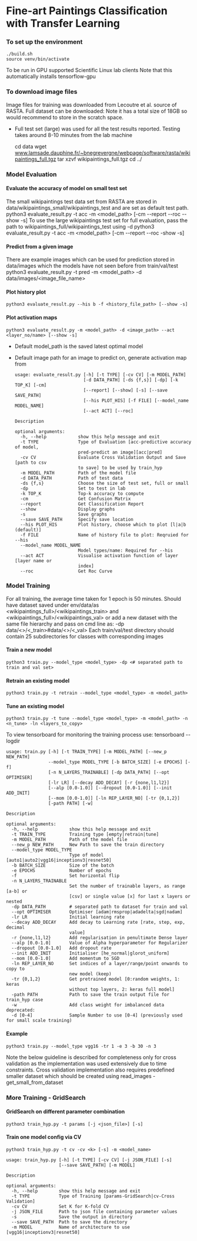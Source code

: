 # Fine-art Paintings Classification with Transfer Learning

### To set up the environment
    ./build.sh
    source venv/bin/activate
To be run in GPU supported Scientific Linux lab clients
Note that this automatically installs tensorflow-gpu

### To download image files
Image files for training was downloaded from Lecoutre et al. source of RASTA. Full dataset can be downloaded:
Note it has a total size of 18GB so would recommend to store in the scratch space.
* Full test set (large) was used for all the test results reported. Testing takes around 8-10 minutes from the lab machine

  cd data
  wget www.lamsade.dauphine.fr/~bnegrevergne/webpage/software/rasta/wikipaintings_full.tgz
  tar xzvf wikipaintings_full.tgz
  cd ../

### Model Evaluation
#### Evaluate the accuracy of model on small test set
The small wikipaintings test data set from RASTA are stored in data/wikipaintings_small/wikipaintings_test and are set as default test path.
    python3 evaluate_result.py -t acc -m <model_path> [-cm --report --roc --show -s]
To use the large wikipaintings test set for full evaluation, pass the path to wikipaintings_full/wikipaintings_test using -d
    python3 evaluate_result.py -t acc -m <model_path> [-cm --report --roc -show -s]

#### Predict from a given image
There are example images which can be used for prediction stored in data/images which the models have not seen before from train/val/test
    python3 evaluate_result.py -t pred -m <model_path> -d data/images/<image_file_name>

#### Plot history plot
    python3 evaluate_result.py --his b -f <history_file_path> [--show -s]
#### Plot activation maps
    python3 evaluate_result.py -m <model_path> -d <image_path> --act <layer_no/name> [--show -s]

* Default model_path is the saved latest optimal model
* Default image path for an image to predict on, generate activation map from

  ```
  usage: evaluate_result.py [-h] [-t TYPE] [-cv CV] [-m MODEL_PATH]
                            [-d DATA_PATH] [-ds {f,s}] [-dp] [-k TOP_K] [-cm]
                            [--report] [--show] [-s] [--save SAVE_PATH]
                            [--his PLOT_HIS] [-f FILE] [--model_name MODEL_NAME]
                            [--act ACT] [--roc]

  Description

  optional arguments:
    -h, --help            show this help message and exit
    -t TYPE               Type of Evaluation [acc-predictive accuracy of model,
                          pred-predict an image][acc|pred]
    -cv CV                Evaluate Cross Validation Output and Save [path to csv
                          to save] to be used by train_hyp
    -m MODEL_PATH         Path of the model file
    -d DATA_PATH          Path of test data
    -ds {f,s}             Choose the size of test set, full or small
    -dp                   Set to test in lab
    -k TOP_K              Top-k accuracy to compute
    -cm                   Get Confusion Matrix
    --report              Get Classification Report
    --show                Display graphs
    -s                    Save graphs
    --save SAVE_PATH      Specify save location
    --his PLOT_HIS        Plot history, choose which to plot [l|a|b (default)]
    -f FILE               Name of history file to plot: Reqruied for --his
    --model_name MODEL_NAME
                          Model types/name: Required for --his
    --act ACT             Visualise activation function of layer [layer name or
                          index]
    --roc                 Get Roc Curve
  ```

### Model Training
For all training, the average time taken for 1 epoch is 50 minutes.
Should have dataset saved under env/data/as <wikipaintings_full>/<wikipaintings_train> and <wikipaintings_full>/<wikipaintings_val>
or add a new dataset with the same file hierarchy and pass on cmd line as:
    -dp data/<>/<\_train>#data/<>/<\_val>
Each train/val/test directory should contain 25 subdirectories for classes with corresponding images

#### Train a new model
    python3 train.py --model_type <model_type> -dp <# separated path to train and val set>
#### Retrain an existing model
    python3 train.py -t retrain --model_type <model_type> -m <model_path>
#### Tune an existing model
    python3 train.py -t tune --model_type <model_type> -m <model_path> -n <n_tune> -ln <layers_to_copy>

To view tensorboard for monitoring the training process use:
    tensorboard --logdir <path>


````
usage: train.py [-h] [-t TRAIN_TYPE] [-m MODEL_PATH] [--new_p NEW_PATH]
                --model_type MODEL_TYPE [-b BATCH_SIZE] [-e EPOCHS] [-f]
                [-n N_LAYERS_TRAINABLE] [-dp DATA_PATH] [--opt OPTIMISER]
                [-lr LR] [--decay ADD_DECAY] [-r {none,l1,l2}]
                [--alp [0.0-1.0]] [--dropout [0.0-1.0]] [--init ADD_INIT]
                [--mom [0.0-1.0]] [-ln REP_LAYER_NO] [-tr {0,1,2}]
                [-path PATH] [-w]

Description

optional arguments:
  -h, --help            show this help message and exit
  -t TRAIN_TYPE         Training type [empty|retrain|tune]
  -m MODEL_PATH         Path of the model file
  --new_p NEW_PATH      New Path to save the train directory
  --model_type MODEL_TYPE
                        Type of model [auto1|auto2|vgg16|inceptionv3|resnet50]
  -b BATCH_SIZE         Size of the batch
  -e EPOCHS             Number of epochs
  -f                    Set horizontal flip
  -n N_LAYERS_TRAINABLE
                        Set the number of trainable layers, as range [a-b] or
                        [csv] or single value [x] for last x layers or nested
  -dp DATA_PATH         # separated path to dataset for train and val
  --opt OPTIMISER       Optimiser [adam|rmsprop|adadelta|sgd|nadam]
  -lr LR                Initial learning rate
  --decay ADD_DECAY     Add decay to Learning rate [rate, step, exp, decimal
                        value]
  -r {none,l1,l2}       Add regularisation in penultimate Dense layer
  --alp [0.0-1.0]       Value of Alpha hyperparameter for Regularizer
  --dropout [0.0-1.0]   Add dropout rate
  --init ADD_INIT       Initialiser [he_normal|glorot_uniform]
  --mom [0.0-1.0]       Add momentum to SGD
  -ln REP_LAYER_NO      Set indices of a layer/range/point onwards to copy to
                        new model (keep)
  -tr {0,1,2}           Get pretrained model [0:random weights, 1: keras
                        without top layers, 2: keras full model]
  -path PATH            Path to save the train output file for train_hyp case
  -w                    Add class weight for imbalanced data
deprecated:
  -d [0-4]              Sample Number to use [0-4] (previously used for small scale training)
````
#### Example
    python3 train.py --model_type vgg16 -tr 1 -e 3 -b 30 -n 3


Note the below guideline is described for completeness only for cross validation as the implementation
was used extensively due to time constraints. Cross validation implementation also requires predefined smaller dataset
which should be created using read_images - get_small_from_dataset

### More Training - GridSearch
#### GridSearch on different parameter combination
    python3 train_hyp.py -t params [-j <json_file>] [-s]
#### Train one model config via CV
    python3 train_hyp.py -t cv -cv <k> [-s] -m <model_name>

```
usage: train_hyp.py [-h] [-t TYPE] [-cv CV] [-j JSON_FILE] [-s]
                    [--save SAVE_PATH] [-m MODEL]

Description

optional arguments:
  -h, --help        show this help message and exit
  -t TYPE           Type of Training [params-GridSearch|cv-Cross Validation]
  -cv CV            Set K for K-fold CV
  -j JSON_FILE      Path to json file containing parameter values
  -s                Save the output in directory
  --save SAVE_PATH  Path to save the directory
  -m MODEL          Name of architecture to use [vgg16|inceptionv3|resnet50]
```
